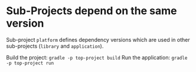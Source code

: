 # Sub-Projects depend on the same version

Sub-project `platform` defines dependency versions which are used in other sub-projects (`library` and `application`).

Build the project: `gradle -p top-project build`
Run the application: `gradle -p top-project run`
